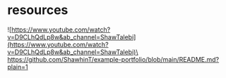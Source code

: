 # resources

![https://www.youtube.com/watch?v=D9CLhQdLp8w&ab_channel=ShawTalebi](https://www.youtube.com/watch?v=D9CLhQdLp8w&ab_channel=ShawTalebi)\
https://github.com/ShawhinT/example-portfolio/blob/main/README.md?plain=1